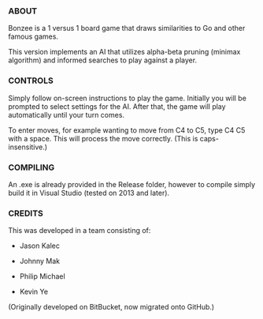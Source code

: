 ### ABOUT ### 
Bonzee is a 1 versus 1 board game that draws similarities to Go and other famous games.

This version implements an AI that utilizes alpha-beta pruning (minimax algorithm) and informed searches to play against a player.

### CONTROLS ### 
Simply follow on-screen instructions to play the game. Initially you will be prompted to select settings for the AI. After that, the game will play automatically until your turn comes.

To enter moves, for example wanting to move from C4 to C5, type C4 C5 with a space. This will process the move correctly. (This is caps-insensitive.)

### COMPILING ### 
An .exe is already provided in the Release folder, however to compile simply build it in Visual Studio (tested on 2013 and later).

### CREDITS ### 
This was developed in a team consisting of:

- Jason Kalec

- Johnny Mak

- Philip Michael

- Kevin Ye

(Originally developed on BitBucket, now migrated onto GitHub.)
